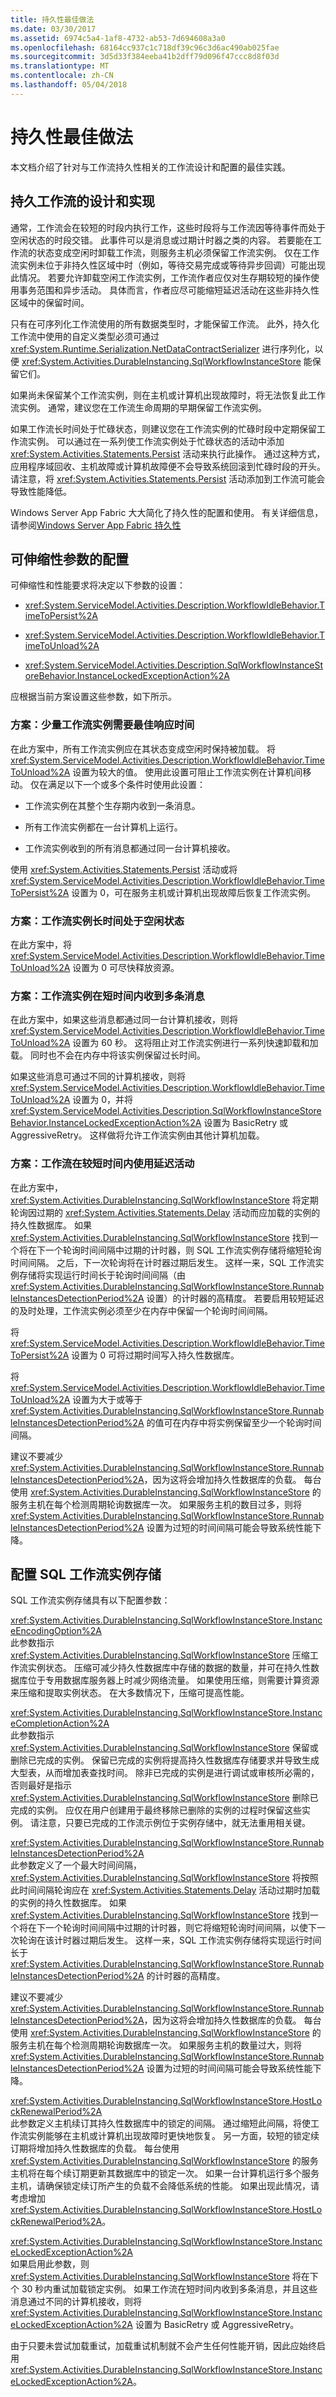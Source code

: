 ```yaml
---
title: 持久性最佳做法
ms.date: 03/30/2017
ms.assetid: 6974c5a4-1af8-4732-ab53-7d694608a3a0
ms.openlocfilehash: 68164cc937c1c718df39c96c3d6ac490ab025fae
ms.sourcegitcommit: 3d5d33f384eeba41b2dff79d096f47ccc8d8f03d
ms.translationtype: MT
ms.contentlocale: zh-CN
ms.lasthandoff: 05/04/2018
---
```

# <a name="persistence-best-practices"></a>持久性最佳做法
本文档介绍了针对与工作流持久性相关的工作流设计和配置的最佳实践。  
  
## <a name="design-and-implementation-of-durable-workflows"></a>持久工作流的设计和实现  
 通常，工作流会在较短的时段内执行工作，这些时段将与工作流因等待事件而处于空闲状态的时段交错。 此事件可以是消息或过期计时器之类的内容。 若要能在工作流的状态变成空闲时卸载工作流，则服务主机必须保留工作流实例。 仅在工作流实例未位于非持久性区域中时（例如，等待交易完成或等待异步回调）可能出现此情况。 若要允许卸载空闲工作流实例，工作流作者应仅对生存期较短的操作使用事务范围和异步活动。 具体而言，作者应尽可能缩短延迟活动在这些非持久性区域中的保留时间。  
  
 只有在可序列化工作流使用的所有数据类型时，才能保留工作流。 此外，持久化工作流中使用的自定义类型必须可通过 <xref:System.Runtime.Serialization.NetDataContractSerializer> 进行序列化，以便 <xref:System.Activities.DurableInstancing.SqlWorkflowInstanceStore> 能保留它们。  
  
 如果尚未保留某个工作流实例，则在主机或计算机出现故障时，将无法恢复此工作流实例。 通常，建议您在工作流生命周期的早期保留工作流实例。  
  
 如果工作流长时间处于忙碌状态，则建议您在工作流实例的忙碌时段中定期保留工作流实例。 可以通过在一系列使工作流实例处于忙碌状态的活动中添加 <xref:System.Activities.Statements.Persist> 活动来执行此操作。 通过这种方式，应用程序域回收、主机故障或计算机故障便不会导致系统回滚到忙碌时段的开头。 请注意，将 <xref:System.Activities.Statements.Persist> 活动添加到工作流可能会导致性能降低。  
  
 Windows Server App Fabric 大大简化了持久性的配置和使用。 有关详细信息，请参阅[Windows Server App Fabric 持久性](http://go.microsoft.com/fwlink/?LinkID=201200&clcid=0x409)  
  
## <a name="configuration-of-scalability-parameters"></a>可伸缩性参数的配置  
 可伸缩性和性能要求将决定以下参数的设置：  
  
-   <xref:System.ServiceModel.Activities.Description.WorkflowIdleBehavior.TimeToPersist%2A>  
  
-   <xref:System.ServiceModel.Activities.Description.WorkflowIdleBehavior.TimeToUnload%2A>  
  
-   <xref:System.ServiceModel.Activities.Description.SqlWorkflowInstanceStoreBehavior.InstanceLockedExceptionAction%2A>  
  
 应根据当前方案设置这些参数，如下所示。  
  
### <a name="scenario-a-small-number-of-workflow-instances-that-require-optimal-response-time"></a>方案：少量工作流实例需要最佳响应时间  
 在此方案中，所有工作流实例应在其状态变成空闲时保持被加载。 将 <xref:System.ServiceModel.Activities.Description.WorkflowIdleBehavior.TimeToUnload%2A> 设置为较大的值。 使用此设置可阻止工作流实例在计算机间移动。 仅在满足以下一个或多个条件时使用此设置：  
  
-   工作流实例在其整个生存期内收到一条消息。  
  
-   所有工作流实例都在一台计算机上运行。  
  
-   工作流实例收到的所有消息都通过同一台计算机接收。  
  
 使用 <xref:System.Activities.Statements.Persist> 活动或将 <xref:System.ServiceModel.Activities.Description.WorkflowIdleBehavior.TimeToPersist%2A> 设置为 0，可在服务主机或计算机出现故障后恢复工作流实例。  
  
### <a name="scenario-workflow-instances-are-idle-for-long-periods-of-time"></a>方案：工作流实例长时间处于空闲状态  
 在此方案中，将 <xref:System.ServiceModel.Activities.Description.WorkflowIdleBehavior.TimeToUnload%2A> 设置为 0 可尽快释放资源。  
  
### <a name="scenario-workflow-instances-receive-multiple-messages-in-a-short-period-of-time"></a>方案：工作流实例在短时间内收到多条消息  
 在此方案中，如果这些消息都通过同一台计算机接收，则将 <xref:System.ServiceModel.Activities.Description.WorkflowIdleBehavior.TimeToUnload%2A> 设置为 60 秒。 这将阻止对工作流实例进行一系列快速卸载和加载。 同时也不会在内存中将该实例保留过长时间。  
  
 如果这些消息可通过不同的计算机接收，则将 <xref:System.ServiceModel.Activities.Description.WorkflowIdleBehavior.TimeToUnload%2A> 设置为 0，并将 <xref:System.ServiceModel.Activities.Description.SqlWorkflowInstanceStoreBehavior.InstanceLockedExceptionAction%2A> 设置为 BasicRetry 或 AggressiveRetry。 这样做将允许工作流实例由其他计算机加载。  
  
### <a name="scenario-workflow-uses-delay-activities-with-short-durations"></a>方案：工作流在较短时间内使用延迟活动  
 在此方案中，<xref:System.Activities.DurableInstancing.SqlWorkflowInstanceStore> 将定期轮询因过期的 <xref:System.Activities.Statements.Delay> 活动而应加载的实例的持久性数据库。 如果 <xref:System.Activities.DurableInstancing.SqlWorkflowInstanceStore> 找到一个将在下一个轮询时间间隔中过期的计时器，则 SQL 工作流实例存储将缩短轮询时间间隔。 之后，下一次轮询将在计时器过期后发生。 这样一来，SQL 工作流实例存储将实现运行时间长于轮询时间间隔（由 <xref:System.Activities.DurableInstancing.SqlWorkflowInstanceStore.RunnableInstancesDetectionPeriod%2A> 设置）的计时器的高精度。 若要启用较短延迟的及时处理，工作流实例必须至少在内存中保留一个轮询时间间隔。  
  
 将 <xref:System.ServiceModel.Activities.Description.WorkflowIdleBehavior.TimeToPersist%2A> 设置为 0 可将过期时间写入持久性数据库。  
  
 将 <xref:System.ServiceModel.Activities.Description.WorkflowIdleBehavior.TimeToUnload%2A> 设置为大于或等于 <xref:System.Activities.DurableInstancing.SqlWorkflowInstanceStore.RunnableInstancesDetectionPeriod%2A> 的值可在内存中将实例保留至少一个轮询时间间隔。  
  
 建议不要减少 <xref:System.Activities.DurableInstancing.SqlWorkflowInstanceStore.RunnableInstancesDetectionPeriod%2A>，因为这将会增加持久性数据库的负载。 每台使用 <xref:System.Activities.DurableInstancing.SqlWorkflowInstanceStore> 的服务主机在每个检测周期轮询数据库一次。 如果服务主机的数目过多，则将 <xref:System.Activities.DurableInstancing.SqlWorkflowInstanceStore.RunnableInstancesDetectionPeriod%2A> 设置为过短的时间间隔可能会导致系统性能下降。  
  
## <a name="configuring-the-sql-workflow-instance-store"></a>配置 SQL 工作流实例存储  
 SQL 工作流实例存储具有以下配置参数：  
  
 <xref:System.Activities.DurableInstancing.SqlWorkflowInstanceStore.InstanceEncodingOption%2A>  
 此参数指示 <xref:System.Activities.DurableInstancing.SqlWorkflowInstanceStore> 压缩工作流实例状态。 压缩可减少持久性数据库中存储的数据的数量，并可在持久性数据库位于专用数据库服务器上时减少网络流量。 如果使用压缩，则需要计算资源来压缩和提取实例状态。 在大多数情况下，压缩可提高性能。  
  
 <xref:System.Activities.DurableInstancing.SqlWorkflowInstanceStore.InstanceCompletionAction%2A>  
 此参数指示 <xref:System.Activities.DurableInstancing.SqlWorkflowInstanceStore> 保留或删除已完成的实例。 保留已完成的实例将提高持久性数据库存储要求并导致生成大型表，从而增加表查找时间。 除非已完成的实例是进行调试或审核所必需的，否则最好是指示 <xref:System.Activities.DurableInstancing.SqlWorkflowInstanceStore> 删除已完成的实例。 应仅在用户创建用于最终移除已删除的实例的过程时保留这些实例。 请注意，只要已完成的工作流示例位于实例存储中，就无法重用相关键。  
  
 <xref:System.Activities.DurableInstancing.SqlWorkflowInstanceStore.RunnableInstancesDetectionPeriod%2A>  
 此参数定义了一个最大时间间隔，<xref:System.Activities.DurableInstancing.SqlWorkflowInstanceStore> 将按照此时间间隔轮询应在 <xref:System.Activities.Statements.Delay> 活动过期时加载的实例的持久性数据库。 如果 <xref:System.Activities.DurableInstancing.SqlWorkflowInstanceStore> 找到一个将在下一个轮询时间间隔中过期的计时器，则它将缩短轮询时间间隔，以使下一次轮询在该计时器过期后发生。 这样一来，SQL 工作流实例存储将实现运行时间长于 <xref:System.Activities.DurableInstancing.SqlWorkflowInstanceStore.RunnableInstancesDetectionPeriod%2A> 的计时器的高精度。  
  
 建议不要减少 <xref:System.Activities.DurableInstancing.SqlWorkflowInstanceStore.RunnableInstancesDetectionPeriod%2A>，因为这将会增加持久性数据库的负载。 每台使用 <xref:System.Activities.DurableInstancing.SqlWorkflowInstanceStore> 的服务主机在每个检测周期轮询数据库一次。 如果服务主机的数量过大，则将 <xref:System.Activities.DurableInstancing.SqlWorkflowInstanceStore.RunnableInstancesDetectionPeriod%2A> 设置为过短的时间间隔可能会导致系统性能下降。  
  
 <xref:System.Activities.DurableInstancing.SqlWorkflowInstanceStore.HostLockRenewalPeriod%2A>  
 此参数定义主机续订其持久性数据库中的锁定的间隔。 通过缩短此间隔，将使工作流实例能够在主机或计算机出现故障时更快地恢复。 另一方面，较短的锁定续订期将增加持久性数据库的负载。 每台使用 <xref:System.Activities.DurableInstancing.SqlWorkflowInstanceStore> 的服务主机将在每个续订期更新其数据库中的锁定一次。 如果一台计算机运行多个服务主机，请确保锁定续订所产生的负载不会降低系统的性能。 如果出现此情况，请考虑增加 <xref:System.Activities.DurableInstancing.SqlWorkflowInstanceStore.HostLockRenewalPeriod%2A>。  
  
 <xref:System.Activities.DurableInstancing.SqlWorkflowInstanceStore.InstanceLockedExceptionAction%2A>  
 如果启用此参数，则 <xref:System.Activities.DurableInstancing.SqlWorkflowInstanceStore> 将在下个 30 秒内重试加载锁定实例。 如果工作流在短时间内收到多条消息，并且这些消息通过不同的计算机接收，则将 <xref:System.Activities.DurableInstancing.SqlWorkflowInstanceStore.InstanceLockedExceptionAction%2A> 设置为 BasicRetry 或 AggressiveRetry。  
  
 由于只要未尝试加载重试，加载重试机制就不会产生任何性能开销，因此应始终启用 <xref:System.Activities.DurableInstancing.SqlWorkflowInstanceStore.InstanceLockedExceptionAction%2A>。
